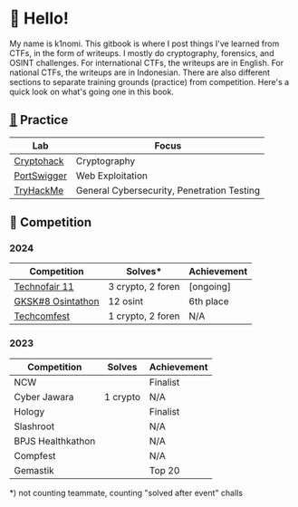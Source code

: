 # 👋 Hello!

My name is k1nomi. This gitbook is where I post things I've learned from CTFs, in the form of writeups. I mostly do cryptography, forensics, and OSINT challenges. For international CTFs, the writeups are in English. For national CTFs, the writeups are in Indonesian. There are also different sections to separate training grounds (practice) from competition. Here's a quick look on what's going one in this book.

## [🏴](https://emojipedia.org/black-flag) Practice

| Lab                                  | Focus                                      |
| ------------------------------------ | ------------------------------------------ |
| [Cryptohack](practice/cryptohack/)   | Cryptography                               |
| [PortSwigger](practice/portswigger/) | Web Exploitation                           |
| [TryHackMe](practice/tryhackme/)     | General Cybersecurity, Penetration Testing |

## 🚩 Competition

### 2024

| Competition                                                                 | Solves\*          | Achievement |
| --------------------------------------------------------------------------- | ----------------- | ----------- |
| [Technofair 11](competitions/2024/technofair-11/)                           | 3 crypto, 2 foren | \[ongoing]  |
| [GKSK#8 Osintathon](https://app.gitbook.com/u/GKz5ZAXoePgXiEbZQ4lU1xvKp142) | 12 osint          | 6th place   |
| [Techcomfest](competitions/2024/techcomfest-24/)                            | 1 crypto, 2 foren | N/A         |

### 2023

| Competition       | Solves   | Achievement |
| ----------------- | -------- | ----------- |
| NCW               |          | Finalist    |
| Cyber Jawara      | 1 crypto | N/A         |
| Hology            |          | Finalist    |
| Slashroot         |          | N/A         |
| BPJS Healthkathon |          | N/A         |
| Compfest          |          | N/A         |
| Gemastik          |          | Top 20      |

\*) not counting teammate, counting "solved after event" challs
